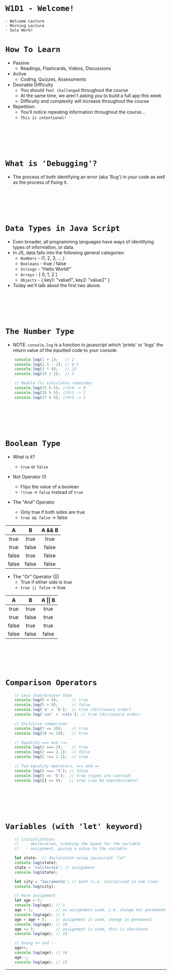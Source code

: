 # `W1D1 - Welcome!`
    - Welcome Lecture
    - Morning Lecture
    - Solo Work!

# `How To Learn`
- Passive
    - Readings, Flashcards, Videos, Discussions
- Active
    - Coding, Quizzes, Assessments
- Desirable Difficulty
    - You should `feel challenged` throughout the course
    - At the same time, we aren't asking you to build a full app this week
    - Difficulty and complexity will increase throughout the course
-  Repetition:
    - You'll notice repeating information throughout the course...
    - `This is intentional! `

<br></br>
<br></br>

# `What is 'Debugging'?`
- The process of both identifying an error (aka 'Bug') in your code 
as well as the process of fixing it. 

<br></br>
<br></br>

# `Data Types in Java Script`
- Even broader, all programming languages have ways of identifying types of information, or data. 
- In JS, data falls into the following general categories:
  - `Numbers` - (1, 2, 3, ... )
  - `Booleans` - true / false
  - `Strings` - "Hello World!"
  - `Arrays` - [ 0, 1, 2 ]
  - `Objects` - { key1: "value1", key2: "value2" }
- Today we'll talk about the first two above. 

<br></br>
<br></br>

# `The Number Type`  
- NOTE: `console.log` is a function in javascript which 'prints' or 'logs' the return value of the inputted code to your console.

```javascript
    console.log(1 + 1);   // 2
    console.log(2.5 - 2); // 0.5
    console.log(3 * 4);   // 12 
    console.log(10 / 2);  // 5

    // Modulo (%) calculates remainder 
    console.log(25 % 5); //5r0 -> 0
    console.log(26 % 5); //5r1 -> 1
    console.log(27 % 5); //4r2 -> 2
```
<br></br>
<br></br>

# `Boolean Type`
- What is it?
    - `true` or `false` 

- Not Operator (!)
    - Flips the value of a boolean
    - `!true` -> `false` instead of `true`

- The "And" Operator
    - Only true if both sides are true
    - `true && false` -> false

| A     | B     | A && B |
|:-----:|:-----:|:------:|
| true  | true  | true   |
| true  | false | false  |
| false | true  | false  |
| false | false | false  |


- The "Or" Operator (||)
    - True if either side is true
    - `true || false` -> true
    

| A     | B     | A \|\| B |
|:-----:|:-----:|:------:|
| true  | true  | true   |
| true  | false | true   |
| false | true  | true   |
| false | false | false  |
    
<br></br>
<br></br>

# `Comparison Operators`

```javascript
    // Less than/Greater than
    console.log(5 < 9);      // true
    console.log(5 > 9);      // false
    console.log('a' < 'b');  // true (dictionary order)
    console.log('cat' < 'cats'); // true (dictionary order)

    // Inclusive comparison
    console.log(7 <= 10);    // true
    console.log(10 >= 10);   // true 

    // Equality === and !==
    console.log(2 === 2);    // true
    console.log(2 === 2.1);  // false
    console.log(2 !== 2.1);  // true

    // Two equality operators, === and ==
    console.log(5 === '5'); // false
    console.log(5 == '5');  // true (types are coerced)
    console.log([] == 0);   // true (can be unpredictable)
```
<br></br>
<br></br>

# `Variables (with 'let' keyword)`

```javascript
    // initialization:
    //   - declaration, creating the space for the variable
    //   - assignment, giving a value to the variable

    let state;  // declaration using javascript 'let'
    console.log(state);
    state = 'California'; // assignment
    console.log(state);

    let city = 'Sacramento'; // both (i.e. initialized in one line)
    console.log(city);

    // more assignment
    let age = 5;
    console.log(age); // 5
    age + 5;          // no assignment used, i.e. change not permanent
    console.log(age); // 5
    age = age + 5;    // assignment is used, change is permanent
    console.log(age); // 10
    age += 5;         // assignment is used, this is shorthand
    console.log(age); // 15

    // Using ++ and -- 
    age++;
    console.log(age); // 16
    age--;
    console.log(age); // 15
```

---
